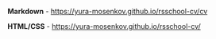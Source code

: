 **Markdown** - https://yura-mosenkov.github.io/rsschool-cv/cv

**HTML/CSS** - https://yura-mosenkov.github.io/rsschool-cv/
